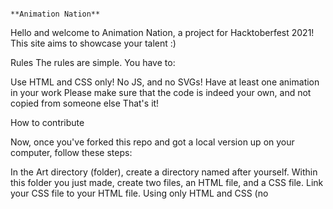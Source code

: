                                                                        **Animation Nation**
                                                                       
Hello and welcome to Animation Nation, a  project for Hacktoberfest 2021! This site aims to showcase your talent :)

Rules
The rules are simple. You have to:

Use HTML <divs> and CSS only! No JS, and no SVGs!
Have at least one animation in your work
Please make sure that the code is indeed your own, and not copied from someone else
That's it!

How to contribute

Now, once you've forked this repo and got a local version up on your computer, follow these steps:

In the Art directory (folder), create a directory named after yourself.
Within this folder you just made, create two files, an HTML file, and a CSS file.
Link your CSS file to your HTML file.
Using only HTML and CSS (no <script> allowed!!), create a work of art! It can be as simple or as complex as you like, as long as it's animated in some way!
Get a screen recording of your finished work, and make a gif! Try to crop it so that it looks good as a smallish (preferably squarish) image. Save this in your directory, together with your HTML and CSS files. Static screenshots are also acceptable.
If you don't add a gif/screenshot, the website won't show your animation.
Go to the root include.js. You will see an array of objects, each one represents a work of art that someone has created. Copy an example object and paste it at the end, filling it out with your art information and links:
  
let cards = [
  {
  
    pageLink: './Art/Joy/triangle/triangle.html',
    imageLink: './Art/Joy/triangle/triangle.gif',
    author: 'Joy',
    githubLink: 'https://github.com/royranger'
  
  }
];
